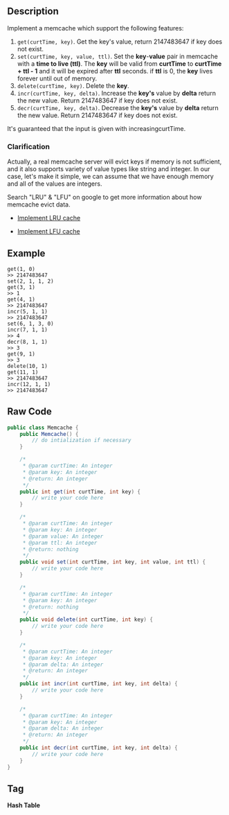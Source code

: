 ## Description
Implement a memcache which support the following features:

1. `get(curtTime, key)`. Get the key's value, return 2147483647 if key does not exist.
2. `set(curtTime, key, value, ttl)`. Set the **key**-**value** pair in memcache with a **time to live (ttl)**. 
The **key** will be valid from **curtTime** to **curtTime + ttl - 1** and it will be expired after **ttl** seconds. 
if **ttl** is 0, the **key** lives forever until out of memory.
3. `delete(curtTime, key)`. Delete the **key**.
4. `incr(curtTime, key, delta)`. Increase the **key's** value by **delta** return the new value. Return 2147483647 if key does not exist.
5. `decr(curtTime, key, delta)`. Decrease the **key's** value by **delta** return the new value. Return 2147483647 if key does not exist.

It's guaranteed that the input is given with increasingcurtTime.

### Clarification
Actually, a real memcache server will evict keys if memory is not sufficient, 
and it also supports variety of value types like string and integer. 
In our case, let's make it simple, we can assume that we have enough memory and all of the values are integers.

Search "LRU" & "LFU" on google to get more information about how memcache evict data.

- [Implement LRU cache]()

- [Implement LFU cache]()

## Example
```
get(1, 0)
>> 2147483647
set(2, 1, 1, 2)
get(3, 1)
>> 1
get(4, 1)
>> 2147483647
incr(5, 1, 1)
>> 2147483647
set(6, 1, 3, 0)
incr(7, 1, 1)
>> 4
decr(8, 1, 1)
>> 3
get(9, 1)
>> 3
delete(10, 1)
get(11, 1)
>> 2147483647
incr(12, 1, 1)
>> 2147483647
```

## Raw Code
```java
public class Memcache {
    public Memcache() {
        // do intialization if necessary
    }

    /*
     * @param curtTime: An integer
     * @param key: An integer
     * @return: An integer
     */
    public int get(int curtTime, int key) {
        // write your code here
    }

    /*
     * @param curtTime: An integer
     * @param key: An integer
     * @param value: An integer
     * @param ttl: An integer
     * @return: nothing
     */
    public void set(int curtTime, int key, int value, int ttl) {
        // write your code here
    }

    /*
     * @param curtTime: An integer
     * @param key: An integer
     * @return: nothing
     */
    public void delete(int curtTime, int key) {
        // write your code here
    }

    /*
     * @param curtTime: An integer
     * @param key: An integer
     * @param delta: An integer
     * @return: An integer
     */
    public int incr(int curtTime, int key, int delta) {
        // write your code here
    }

    /*
     * @param curtTime: An integer
     * @param key: An integer
     * @param delta: An integer
     * @return: An integer
     */
    public int decr(int curtTime, int key, int delta) {
        // write your code here
    }
}
```

## Tag
**Hash Table**
